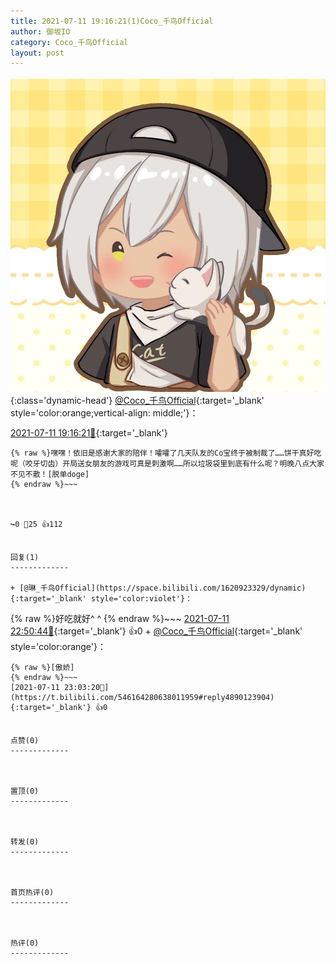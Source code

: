 ```yaml
---
title: 2021-07-11 19:16:21(1)Coco_千鸟Official
author: 御坂IO
category: Coco_千鸟Official
layout: post
---
```


![img](/images/85e485bc0dbd0cde4d15f24d7cffe9704618ad10.jpg){:class='dynamic-head'}
[@Coco_千鸟Official](https://space.bilibili.com/1891728206/dynamic){:target='_blank' style='color:orange;vertical-align: middle;'}：

[2021-07-11 19:16:21🔗](https://t.bilibili.com/546164280638011959){:target='_blank'}

~~~
{% raw %}嘿嘿！依旧是感谢大家的陪伴！嚯嚯了几天队友的Co宝终于被制裁了……饼干真好吃呢（咬牙切齿）开局送女朋友的游戏可真是刺激啊……所以垃圾袋里到底有什么呢？明晚八点大家不见不散！[脱单doge]
{% endraw %}~~~



↪️0 💬25 👍112


回复(1)
-------------

+ [@琳_千鸟Official](https://space.bilibili.com/1620923329/dynamic){:target='_blank' style='color:violet'}：
~~~
{% raw %}好吃就好^ ^
{% endraw %}~~~
[2021-07-11 22:50:44🔗](https://t.bilibili.com/546164280638011959#reply4890031103){:target='_blank'} 👍0
    + [@Coco_千鸟Official](https://space.bilibili.com/1891728206/dynamic){:target='_blank' style='color:orange'}：
~~~
{% raw %}[傲娇]
{% endraw %}~~~
[2021-07-11 23:03:20🔗](https://t.bilibili.com/546164280638011959#reply4890123904){:target='_blank'} 👍0


点赞(0)
-------------



置顶(0)
-------------



转发(0)
-------------



首页热评(0)
-------------



热评(0)
-------------



